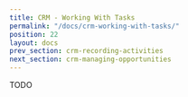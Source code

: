 ```yaml
---
title: CRM - Working With Tasks
permalink: "/docs/crm-working-with-tasks/"
position: 22
layout: docs
prev_section: crm-recording-activities
next_section: crm-managing-opportunities
---
```


TODO
